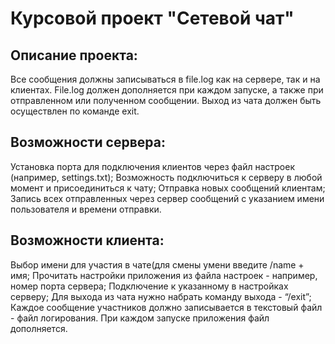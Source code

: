 # Курсовой проект "Сетевой чат"

## Описание проекта:

Все сообщения должны записываться в file.log как на сервере, так и на клиентах.
File.log должен дополняется при каждом запуске, а также при отправленном или полученном сообщении.
Выход из чата должен быть осуществлен по команде exit.

## Возможности сервера:
Установка порта для подключения клиентов через файл настроек (например, settings.txt);
Возможность подключиться к серверу в любой момент и присоединиться к чату;
Отправка новых сообщений клиентам;
Запись всех отправленных через сервер сообщений с указанием имени пользователя и времени отправки.

## Возможности клиента:
Выбор имени для участия в чате(для смены умени введите /name + имя;
Прочитать настройки приложения из файла настроек - например, номер порта сервера;
Подключение к указанному в настройках серверу;
Для выхода из чата нужно набрать команду выхода - “/exit”;
Каждое сообщение участников должно записывается в текстовый файл - файл логирования. При каждом запуске приложения файл дополняется.
